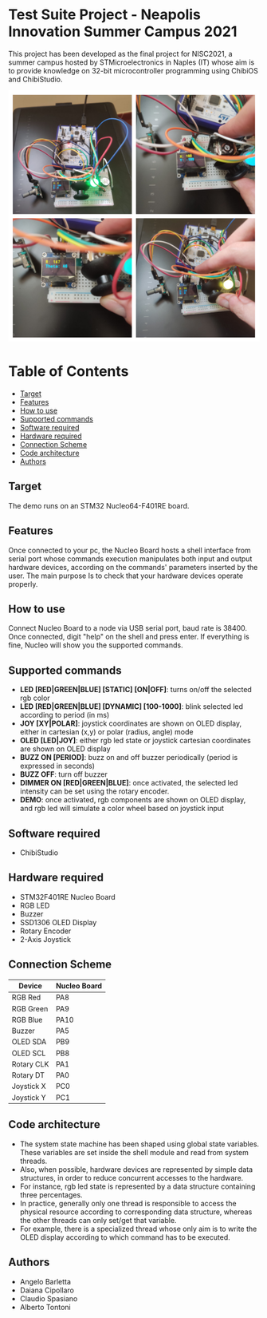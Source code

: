 # Test Suite Project - Neapolis Innovation Summer Campus 2021
This project has been developed as the final project for NISC2021, a summer campus hosted by STMicroelectronics in Naples (IT) whose aim is to provide knowledge on 32-bit microcontroller programming using ChibiOS and ChibiStudio.

![Project showcase](/assets/grid.jpg)

# Table of Contents
- [Target](#target)
- [Features](#features)
- [How to use](#how-to-use)
- [Supported commands](#supported-commands)
- [Software required](#software-required)
- [Hardware required](#hardware-required)
- [Connection Scheme](#connection-scheme)
- [Code architecture](#code-architecture)
- [Authors](#authors)

## Target
The demo runs on an STM32 Nucleo64-F401RE board.

## Features
Once connected to your pc, the Nucleo Board hosts a shell interface from serial port
whose commands execution manipulates both input and output hardware devices,
according on the commands' parameters inserted by the user. The main purpose Is to check that your hardware devices operate properly.

## How to use
Connect Nucleo Board to a node via USB serial port, baud rate is 38400.
Once connected, digit "help" on the shell and press enter.
If everything is fine, Nucleo will show you the supported commands.

## Supported commands

- **LED [RED|GREEN|BLUE] [STATIC] [ON|OFF]**: turns on/off the selected rgb color
- **LED [RED|GREEN|BLUE] [DYNAMIC] [100-1000]**: blink selected led according to period (in ms)
- **JOY [XY|POLAR]**: joystick coordinates are shown on OLED display, either in cartesian (x,y) or polar (radius, angle) mode
- **OLED [LED|JOY]**: either rgb led state or joystick cartesian coordinates are shown on OLED display
- **BUZZ ON [PERIOD]**: buzz on and off buzzer periodically (period is expressed in seconds)
- **BUZZ OFF**: turn off buzzer
- **DIMMER ON [RED|GREEN|BLUE]**: once activated, the selected led intensity can be set using the rotary encoder.
- **DEMO**: once activated, rgb components are shown on OLED display, and rgb led will simulate a color wheel based on joystick input

## Software required
* ChibiStudio

## Hardware required
* STM32F401RE Nucleo Board
* RGB LED
* Buzzer
* SSD1306 OLED Display
* Rotary Encoder
* 2-Axis Joystick

## Connection Scheme
| Device     | Nucleo Board |
|------------|--------------|
| RGB Red    | PA8          |
| RGB Green  | PA9          |
| RGB Blue   | PA10         |
| Buzzer     | PA5          |
| OLED SDA   | PB9          |
| OLED SCL   | PB8          |
| Rotary CLK | PA1          |
| Rotary DT  | PA0          |
| Joystick X | PC0          |
| Joystick Y | PC1          |

## Code architecture

* The system state machine has been shaped using global state variables.
These variables are set inside the shell module and read from system threads.
* Also, when possible, hardware devices are represented by simple data structures, in order to reduce concurrent accesses to the hardware.
* For instance, rgb led state is represented by a data structure containing three percentages. 
* In practice, generally only one thread is responsible to access the physical resource according to corresponding data structure,
whereas the other threads can only set/get that variable.
* For example, there is a specialized thread whose only aim is to write the OLED display according to which command
has to be executed.

## Authors
* Angelo Barletta
* Daiana Cipollaro
* Claudio Spasiano
* Alberto Tontoni
